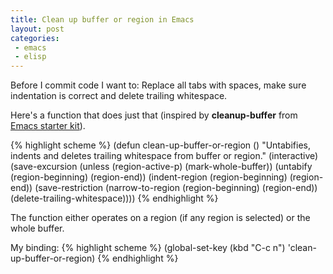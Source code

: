 ```yaml
---
title: Clean up buffer or region in Emacs
layout: post
categories:
 - emacs
 - elisp
---
```


Before I commit code I want to: Replace all tabs with spaces, make
sure indentation is correct and delete trailing whitespace.

Here's a function that does just that (inspired by
**cleanup-buffer** from
[Emacs starter kit](http://github.com/technomancy/emacs-starter-kit)).

{% highlight scheme %}
(defun clean-up-buffer-or-region ()
  "Untabifies, indents and deletes trailing whitespace from buffer or region."
  (interactive)
  (save-excursion
    (unless (region-active-p)
      (mark-whole-buffer))
    (untabify (region-beginning) (region-end))
    (indent-region (region-beginning) (region-end))
    (save-restriction
      (narrow-to-region (region-beginning) (region-end))
      (delete-trailing-whitespace))))
{% endhighlight %}

The function either operates on a region (if any region is selected)
or the whole buffer.

My binding:
{% highlight scheme %}
(global-set-key (kbd "C-c n") 'clean-up-buffer-or-region)
{% endhighlight %}

